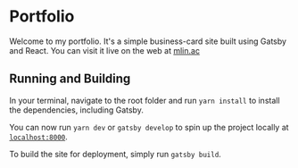 # Portfolio

Welcome to my portfolio. It's a simple business-card site built using Gatsby and React. You can visit it live on the web at [mlin.ac](https://www.mlin.ac)

## Running and Building

In your terminal, navigate to the root folder and run `yarn install` to install the dependencies, including Gatsby.

You can now run `yarn dev` or `gatsby develop` to spin up the project locally at [`localhost:8000`](http://localhost:8000).

To build the site for deployment, simply run `gatsby build`.
